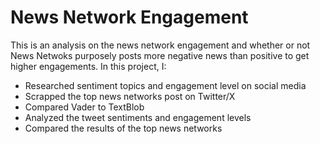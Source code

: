 # News Network Engagement

This is an analysis on the news network engagement and whether or not News Netwoks purposely posts more negative news than positive to get higher engagements. In this project, I:
- Researched sentiment topics and engagement level on social media
- Scrapped the top news networks post on Twitter/X
- Compared Vader to TextBlob
- Analyzed the tweet sentiments and engagement levels
- Compared the results of the top news networks
